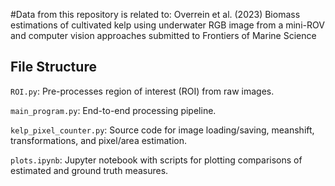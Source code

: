#Data from this repository is related to: Overrein et al. (2023) Biomass estimations of cultivated kelp using underwater RGB image from a mini-ROV and computer vision approaches submitted to Frontiers of Marine Science

## File Structure

`ROI.py`: Pre-processes region of interest (ROI) from raw images.

`main_program.py`: End-to-end processing pipeline.

`kelp_pixel_counter.py`: Source code for image loading/saving, meanshift, transformations, and pixel/area estimation.

`plots.ipynb`: Jupyter notebook with scripts for plotting comparisons of estimated and ground truth measures.
